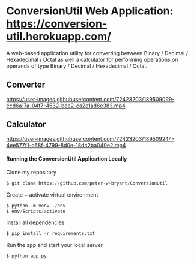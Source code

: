 # ConversionUtil Web Application: https://conversion-util.herokuapp.com/
A web-based application utility for converting between Binary / Decimal / Hexadecimal / Octal as well a calculator for performing operations on operands of type Binary / Decimal / Hexadecimal / Octal.

## Converter
https://user-images.githubusercontent.com/72423203/189509099-ecd6a17a-04f7-4532-bee2-ca2e1ad6e383.mp4

## Calculator
https://user-images.githubusercontent.com/72423203/189509244-4ee577f1-c68f-4799-8d0e-18dc2ba040e2.mp4

<h4>Running the ConversionUtil Application Locally</h4>

<p>Clone my repository</p>

```python
$ git clone https://github.com/peter-w-bryant/ConversionUtil
```
<p>Create + activate virtual environment</p>

```python
$ python -m venv ./env
$ env/Scripts/activate
```
<p>Install all dependencies</p>

```python
$ pip install -r requirements.txt
```

<p>Run the app and start your local server</p>

```python
$ python app.py
```
